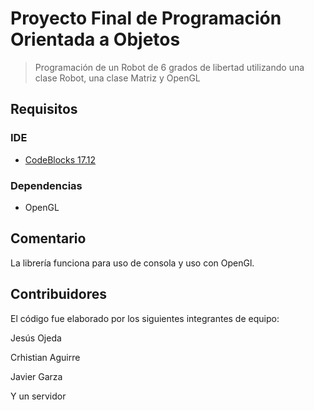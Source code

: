# Proyecto Final de Programación Orientada a Objetos

> Programación de un Robot de 6 grados de libertad utilizando una clase Robot, una clase Matriz y OpenGL

## Requisitos

### IDE

- [CodeBlocks 17.12](https://www.codeblocks.org/changelogs/)

### Dependencias

- OpenGL

## Comentario

La librería funciona para uso de consola y uso con OpenGl.

## Contribuidores

El código fue elaborado por los siguientes integrantes de equipo:

Jesús Ojeda

Crhistian Aguirre

Javier Garza

Y un servidor

